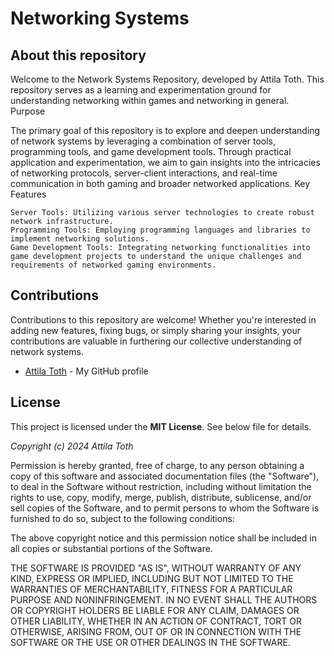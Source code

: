 # Networking Systems

## About this repository
Welcome to the Network Systems Repository, developed by Attila Toth. This repository serves as a learning and experimentation ground for understanding networking within games and networking in general.
Purpose

The primary goal of this repository is to explore and deepen understanding of network systems by leveraging a combination of server tools, programming tools, and game development tools. Through practical application and experimentation, we aim to gain insights into the intricacies of networking protocols, server-client interactions, and real-time communication in both gaming and broader networked applications.
Key Features

    Server Tools: Utilizing various server technologies to create robust network infrastructure.
    Programming Tools: Employing programming languages and libraries to implement networking solutions.
    Game Development Tools: Integrating networking functionalities into game development projects to understand the unique challenges and requirements of networked gaming environments.

## Contributions

Contributions to this repository are welcome! Whether you're interested in adding new features, fixing bugs, or simply sharing your insights, your contributions are valuable in furthering our collective understanding of network systems.


- [Attila Toth](https://github.com/SparxSV) - My GitHub profile

## License

This project is licensed under the **MIT License**. See below file for details.

*Copyright (c) 2024 Attila Toth*

Permission is hereby granted, free of charge, to any person obtaining a copy
of this software and associated documentation files (the "Software"), to deal
in the Software without restriction, including without limitation the rights
to use, copy, modify, merge, publish, distribute, sublicense, and/or sell
copies of the Software, and to permit persons to whom the Software is
furnished to do so, subject to the following conditions:

The above copyright notice and this permission notice shall be included in all
copies or substantial portions of the Software.

THE SOFTWARE IS PROVIDED "AS IS", WITHOUT WARRANTY OF ANY KIND, EXPRESS OR
IMPLIED, INCLUDING BUT NOT LIMITED TO THE WARRANTIES OF MERCHANTABILITY,
FITNESS FOR A PARTICULAR PURPOSE AND NONINFRINGEMENT. IN NO EVENT SHALL THE
AUTHORS OR COPYRIGHT HOLDERS BE LIABLE FOR ANY CLAIM, DAMAGES OR OTHER
LIABILITY, WHETHER IN AN ACTION OF CONTRACT, TORT OR OTHERWISE, ARISING FROM,
OUT OF OR IN CONNECTION WITH THE SOFTWARE OR THE USE OR OTHER DEALINGS IN THE
SOFTWARE.